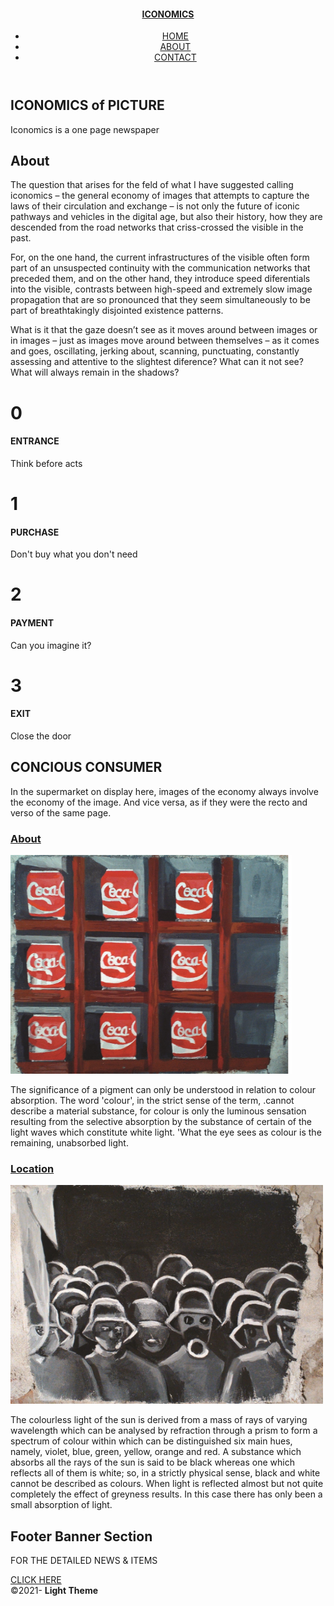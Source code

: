 <!doctype html>
<html lang="en-US">
<head>
<meta charset="utf-8">
<meta http-equiv="X-UA-Compatible" content="IE=edge">
<meta name="BTK" content="width=device-width, initial-scale=1">
<title>The Supermarket of Images</title>
<link rel="shortcut icon" type="image/png" href="IMG_20200904_103322.jpg" />
<link href="css/singlePageTemplate.css" rel="stylesheet" type="text/css">
<!--The following script tag downloads a font from the Adobe Edge Web Fonts server for use within the web page. We recommend that you do not modify it.-->
<script>var __adobewebfontsappname__="dreamweaver"</script>
<script src="http://use.edgefonts.net/source-sans-pro:n2:default.js" type="text/javascript"></script>
<!-- HTML5 shim and Respond.js for IE8 support of HTML5 elements and media queries -->
<!-- WARNING: Respond.js doesn't work if you view the page via file:// -->
<!--[if lt IE 9]>
      <script src="https://oss.maxcdn.com/html5shiv/3.7.2/html5shiv.min.js"></script>
      <script src="https://oss.maxcdn.com/respond/1.4.2/respond.min.js"></script>
    <![endif]-->
</head>
<body>
<!-- Main Container -->
<div class="container"> 
  <!-- Navigation -->
  <header> <a href="">
    <h4 class="logo">ICONOMICS</h4>
    </a>
    <nav>
      <ul>
        <li><a href="#hero">HOME</a></li>
        <li><a href="#about">ABOUT</a></li>
        <li> <a href="#contact">CONTACT</a></li>
      </ul>
    </nav>
  </header>
  <!-- Hero Section -->
  <section class="hero" id="hero">
    <h2 class="hero_header">ICONOMICS of<span class="light"> PICTURE</span></h2>
    <p class="tagline">Iconomics is a one page newspaper</p>
  </section>
  <!-- About Section -->
  <section class="about" id="about">
    <h2 class="hidden">About</h2>
    <p class="text_column">The question that arises for the feld of what I have suggested 
calling iconomics – the general economy of images that attempts to capture the laws of their circulation and exchange – is not only the future of iconic pathways and vehicles in the 
digital age, but also their history, how they are descended from the road networks that criss-crossed the visible in the past. </p>
    <p class="text_column"> For, on the one hand, the current infrastructures of the visible often form part of an unsuspected continuity with the communication networks that preceded them, and on the other hand, they introduce speed diferentials into the visible, contrasts between high-speed and extremely slow image propagation that are so pronounced that they seem simultaneously to be part of breathtakingly disjointed existence patterns. </p>
    <p class="text_column">What is it that the gaze doesn’t see as it moves around between 
images or in images – just as images move around between themselves – as it comes and goes, oscillating, jerking about, scanning, punctuating, constantly assessing and attentive to 
the slightest diference? What can it not see? What will always remain in the shadows? </p>
  </section>
  <!-- Stats Gallery Section -->
  <div class="gallery">
    <div class="thumbnail">
      <h1 class="stats">0</h1>
		<h4>ENTRANCE</h4>
		<p>Think before acts</p>
    </div>
    <div class="thumbnail">
      <h1 class="stats">1</h1>
		<h4>PURCHASE</h4>
		<p>Don't buy what you don't need</p>
    </div>
    <div class="thumbnail">
      <h1 class="stats">2</h1>
		<h4>PAYMENT</h4>
      <p>Can you imagine it?</p>
    </div>
    <div class="thumbnail">
      <h1 class="stats">3</h1>
		<h4>EXIT</h4>
		<p>Close the door</p>
    </div>
  </div>
  <!-- Parallax Section -->
  <section class="banner">
    <h2 class="parallax">CONCIOUS CONSUMER</h2>
    <p class="parallax_description">In the supermarket on display here, images of the economy always involve the economy of the image. And vice versa, as if they were the recto and verso of the same page.</p>
  </section>
  <!-- More Info Section -->
  <footer>
    <article class="footer_column">
      <h3>		<a href="screen-recording (2).webm">About</a></h3>
      <img src="4.jpg" width="450" height="350" alt=""/>
      <p>The significance of a pigment can only be understood in relation to colour absorption. The word 'colour', in the strict sense of the term, .cannot describe a material substance, for colour is only the luminous sensation resulting from the selective absorption by the substance of certain of the light waves which constitute white light. 'What the eye sees as colour is the remaining, unabsorbed light.  </p>
    </article>
    <article class="footer_column">
      <h3><a href="screen-recording (1).webm">Location</a></h3>
      <img src="5 (2).jpg" width="500" height="350" alt=""/>
      <p>The colourless light of the sun is derived from a mass of rays of varying wavelength which can be analysed by refraction through a prism to form a spectrum of colour within which can be distinguished six main hues, namely, violet, blue, green, yellow, orange and red. A substance which absorbs all the rays of the sun is said to be black whereas one which reflects all of them is white; so, in a strictly physical sense, black and white cannot be described as colours. When light is reflected almost but not quite completely the effect of greyness results. In this case there has only been a small absorption of light. </p>
    </article>
  </footer>
  <!-- Footer Section -->
  <section class="footer_banner" id="contact">
    <h2 class="hidden">Footer Banner Section </h2>
    <p class="hero_header">FOR THE DETAILED NEWS &amp; ITEMS</p>
    <div class="button"><a href="https://szepmestersegek.hu/">CLICK HERE</a></div>
  </section>
  <!-- Copyrights Section -->
  <div class="copyright">&copy;2021- <strong>Light Theme</strong></div>


